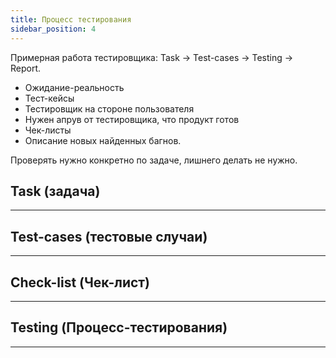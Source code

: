 ```yaml
---
title: Процесс тестирования
sidebar_position: 4
---
```


Примерная работа тестировщика: Task -> Test-cases -> Testing -> Report.

- Ожидание-реальность
- Тест-кейсы
- Тестировщик на стороне пользователя
- Нужен апрув от тестировщика, что продукт готов
- Чек-листы
- Описание новых найденных багнов.

Проверять нужно конкретно по задаче, лишнего делать не нужно.

## Task (задача)

***

## Test-cases (тестовые случаи)

***

## Check-list (Чек-лист)

***

## Testing (Процесс-тестирования)

***